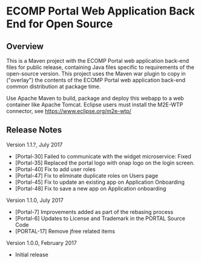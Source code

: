 # ECOMP Portal Web Application Back End for Open Source

## Overview

This is a Maven project with the ECOMP Portal web application back-end files
for public release, containing Java files specific to requirements of the
open-source version.  This project uses the Maven war plugin to copy in
("overlay") the contents of the ECOMP Portal web application back-end
common distribution at package time.

Use Apache Maven to build, package and deploy this webapp to a web container
like Apache Tomcat.  Eclipse users must install the M2E-WTP connector, see 
https://www.eclipse.org/m2e-wtp/

## Release Notes

Version 1.1.?, July 2017
- [Portal-30] Failed to communicate with the widget microservice: Fixed
- [Portal-35] Replaced the portal logo with onap logo on the login screen.
- [Portal-40] Fix to add user roles 
- [Portal-47] Fix to eliminate duplicate roles on Users page
- [Portal-45] Fix to update an existing app on Application Onboarding
- [Portal-48] Fix to save a new app on Application onboarding


Version 1.1.0, July 2017
- [Portal-7] Improvements added as part of the rebasing process
- [Portal-6] Updates to License and Trademark in the PORTAL Source Code
- [PORTAL-17] Remove jfree related items


Version 1.0.0, February 2017
- Initial release
